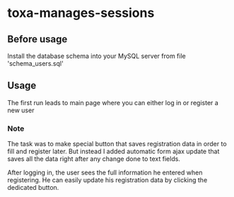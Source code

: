 toxa-manages-sessions
=====================

## Before usage
Install the database schema into your MySQL server from file 'schema_users.sql'

## Usage
The first run leads to main page where you can either log in or register a new user

### Note
The task was to make special button that saves registration data in order to fill and register later. But instead I added automatic form ajax update that saves all the data right after any change done to text fields.

After logging in, the user sees the full information he entered when registering. He can easily update his registration data by clicking the dedicated button.
